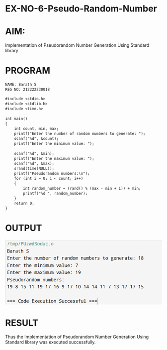 # EX-NO-6-Pseudo-Random-Number

# AIM: 

Implementation of Pseudorandom Number Generation Using Standard library

# PROGRAM
```
NAME: Barath S
REG NO: 212222230018
```
```
#include <stdio.h>
#include <stdlib.h>
#include <time.h>

int main() 
{
    int count, min, max;
    printf("Enter the number of random numbers to generate: ");
    scanf("%d", &count);
    printf("Enter the minimum value: ");
    
    scanf("%d", &min);
    printf("Enter the maximum value: ");
    scanf("%d", &max);
    srand(time(NULL));
    printf("Pseudorandom numbers:\n");   
    for (int i = 0; i < count; i++) 
    {
        int random_number = (rand() % (max - min + 1)) + min;
        printf("%d ", random_number);
    }
    return 0;
}
```

# OUTPUT
![image](6.png)




# RESULT
   Thus the Implementation of Pseudorandom Number Generation Using Standard library was executed successfully.
